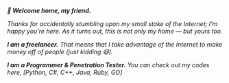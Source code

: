 **_🔭 Welcome home, my friend._**

_Thanks for accidentally stumbling upon my small stake of the Internet; I'm happy you're here.
As it turns out, this is not only my home — but yours too._

**_I am a freelancer._**
_That means that I take advantage of the Internet to make money off of people (just kidding 😄)._

**_I am a Programmer & Penetration Tester._**
_You can check out my codes here, [Python, C#, C++, Java, Ruby, GO]_
